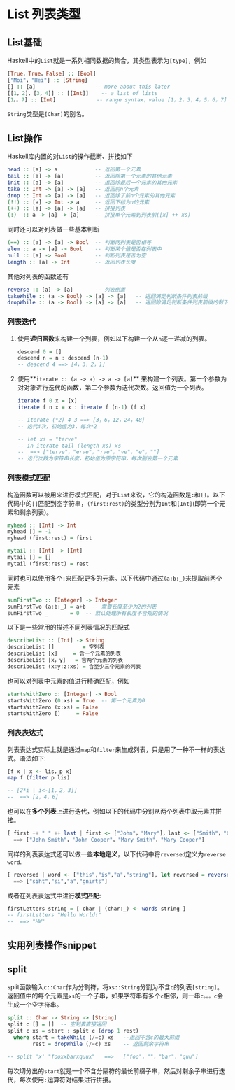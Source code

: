 # List 列表类型

## List基础

Haskell中的``List``就是一系列相同数据的集合，其类型表示为``[type]``，例如

```Haskell
[True，True，False] :: [Bool]
["Moi"，"Hei"] :: [String]
[] :: [a]                   -- more about this later
[[1，2]，[3，4]] :: [[Int]]    -- a list of lists
[1。。7] :: [Int]             -- range syntax，value [1，2，3，4，5，6，7]
```

``String``类型是``[Char]``的别名。

## List操作

Haskell库内置的对``List``的操作截断、拼接如下

```Haskell
head :: [a] -> a            -- 返回第一个元素
tail :: [a] -> [a]          -- 返回除第一个元素的其他元素
init :: [a] -> [a]          -- 返回除最后一个元素的其他元素
take :: Int -> [a] -> [a]   -- 返回前n个元素
drop :: Int -> [a] -> [a]   -- 返回除了前n个元素的其他元素
(!!) :: [a] -> Int -> a     -- 返回下标为n的元素
(++) :: [a] -> [a] -> [a]   -- 拼接列表
(:)  :: a -> [a] -> [a]     -- 拼接单个元素到列表前([x] ++ xs)
```

同时还可以对列表做一些基本判断

```Haskell
(==) :: [a] -> [a] -> Bool  -- 判断两列表是否相等
elem :: a -> [a] -> Bool    -- 判断某个值是否在列表中
null :: [a] -> Bool         -- 判断列表是否为空
length :: [a] -> Int        -- 返回列表长度
```

其他对列表的函数还有

```Haskell
reverse :: [a] -> [a]       -- 列表倒置
takeWhile :: (a -> Bool) -> [a] -> [a]   -- 返回满足判断条件列表前缀
dropWhile :: (a -> Bool) -> [a] -> [a]   -- 返回除满足判断条件列表前缀的剩下字符串
```

### 列表迭代

1. 使用**递归函数**来构建一个列表，例如以下构建一个从``n``逐一递减的列表。

    ```Haskell
    descend 0 = []
    descend n = n : descend (n-1)
    -- descend 4 ==> [4，3，2，1]
    ```

2. 使用**``iterate :: (a -> a) -> a -> [a]``** 来构建一个列表。第一个参数为对对象进行迭代的函数，第二个参数为迭代次数。返回值为一个列表。

    ```Haskell
    iterate f 0 x = [x]
    iterate f n x = x : iterate f (n-1) (f x)

    -- iterate (*2) 4 3 ==> [3，6，12，24，48]
    -- 迭代4次，初始值为3，每次*2

    -- let xs = "terve"
    -- in iterate tail (length xs) xs
    --  ==> ["terve"，"erve"，"rve"，"ve"，"e"，""]
    -- 迭代次数为字符串长度，初始值为原字符串，每次删去第一个元素
    ```

### 列表模式匹配

构造函数可以被用来进行模式匹配，对于``List``来说，它的构造函数是``:``和``[]``。以下代码中的``[]``匹配到空字符串，``(first:rest)``的类型分别为``Int``和``[Int]``(即第一个元素和剩余列表)。

```Haskell
myhead :: [Int] -> Int
myhead [] = -1
myhead (first:rest) = first

mytail :: [Int] -> [Int]
mytail [] = []
mytail (first:rest) = rest
```

同时也可以使用多个``:``来匹配更多的元素。以下代码中通过``(a:b:_)``来提取前两个元素

```Haskell
sumFirstTwo :: [Integer] -> Integer
sumFirstTwo (a:b:_) = a+b  -- 需要长度至少为2的列表
sumFirstTwo _       = 0  -- 默认处理所有长度不合规的情况
```

以下是一些常用的描述不同列表情况的匹配式

```Haskell
describeList :: [Int] -> String
describeList []         = 空列表
describeList [x]     = 含一个元素的列表
describeList [x，y]   = 含两个元素的列表
describeList (x:y:z:xs) = 含至少三个元素的列表
```

也可以对列表中元素的值进行精确匹配，例如

```Haskell
startsWithZero :: [Integer] -> Bool
startsWithZero (0:xs) = True  -- 第一个元素为0
startsWithZero (x:xs) = False
startsWithZero []     = False
```

### 列表表达式

列表表达式实际上就是通过`map`和`filter`来生成列表，只是用了一种不一样的表达式。语法如下:

```Haskell
[f x | x <- lis，p x]
map f (filter p lis)

-- [2*i | i<-[1，2，3]]
--  ==> [2，4，6]
```

也可以在**多个列表**上进行迭代，例如以下的代码中分别从两个列表中取元素并拼接。

```Haskell
[ first ++ " " ++ last | first <- ["John"，"Mary"]，last <- ["Smith"，"Cooper"] ]
  ==> ["John Smith"，"John Cooper"，"Mary Smith"，"Mary Cooper"]
```

同样的列表表达式还可以做一些**本地定义**，以下代码中将`reversed`定义为`reverse word`.

```Haskell
[ reversed | word <- ["this","is","a","string"], let reversed = reverse word ]
  ==> ["siht","si","a","gnirts"]
```

或者在列表表达式中进行**模式匹配**:

```Haskell
firstLetters string = [ char | (char:_) <- words string ]
-- firstLetters "Hello World!"
--  ==> "HW"
```



## 实用列表操作snippet

## split

split函数输入``c::Char``作为分割符，将``xs::String``分割为不含``c``的列表``[string]``。返回值中的每个元素是``xs``的一个子串，如果字符串有多个``c``相邻，则一串``c。。。c``会生成一个空字符串。

```Haskell
split :: Char -> String -> [String]
split c [] = []  -- 空列表直接返回
split c xs = start : split c (drop 1 rest) 
  where start = takeWhile (/=c) xs   --返回不含c的最大前缀
        rest = dropWhile (/=c) xs    -- 返回剩余字符串

-- split 'x' "fooxxbarxquux"   ==>   ["foo"，""，"bar"，"quu"]
```

每次切分出的``start``就是一个不含分隔符的最长前缀子串，然后对剩余子串进行迭代，每次使用``:``运算符对结果进行拼接。
